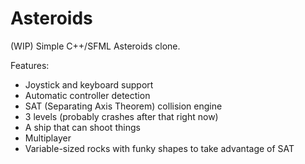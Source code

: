 # Asteroids

(WIP) Simple C++/SFML Asteroids clone.

Features:

* Joystick and keyboard support
* Automatic controller detection
* SAT (Separating Axis Theorem) collision engine
* 3 levels (probably crashes after that right now)
* A ship that can shoot things
* Multiplayer
* Variable-sized rocks with funky shapes to take advantage of SAT